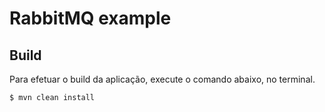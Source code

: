 # RabbitMQ example
 
## Build
 
Para efetuar o build da aplicação, execute o comando abaixo, no terminal.  

```
$ mvn clean install  
```